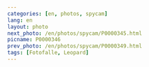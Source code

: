 ```yaml
---
categories: [en, photos, spycam]
lang: en
layout: photo
next_photo: /en/photos/spycam/P0000345.html
picname: P0000346
prev_photo: /en/photos/spycam/P0000349.html
tags: [Fotofalle, Leopard]
---
```


